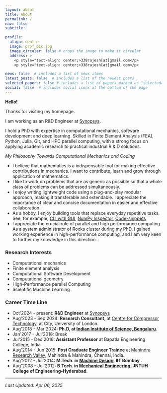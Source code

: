 ```yaml
---
layout: about
title: About
permalink: /
nav: false
subtitle: 

profile:
  align: centre
  image: prof_pic.jpg
  image_circular: false # crops the image to make it circular
  address: >
    <p style="text-align: center;>338rajesh[at]gmail.com</p>
    <p style="text-align: center;>338rajesh[at]gmail.com</p>

news: false  # includes a list of news items
latest_posts: false  # includes a list of the newest posts
selected_papers: false # includes a list of papers marked as "selected={true}"
social: false  # includes social icons at the bottom of the page
---
```



**Hello!**

Thanks for visiting my homepage.

<!-- **I am actively looking for industrial R\&D engineering, involving computational mechanics and coding. Please find my latest [CV Here](/cv.pdf)**  -->

I am working as an R&D Engineer at [Synopsys](https://www.synopsys.com/).

I hold a PhD with expertise in computational mechanics, software development and deep learning. Skilled in Finite Element Analysis (FEA), Python, Julia, Git, and HPC parallel computing, with a strong focus on applying academic research to practical industrial R & D solutions. 
<!-- Ready to leverage academic rigour and innovative thinking in a dynamic industrial research environment. -->


*My Philosophy Towards Computational Mechanics and Coding*

+ I believe that mathematics is a indispensable tool for making effective contributions in mechanics. I want to contribute, learn and grow through application of mathematics. 
+ I like to work on problems that are as generic as possible so that a whole class of problems can be addressed simultaneously.
+ I enjoy writing lightweight code using a plug-and-play modular approach, making it transferable and extendable. I appreciate the importance of clear and concise documentation in easier and effective collaboration.
+ As a hobby, I enjoy building tools that replace everyday repetitive tasks. See, for example, [CLI with GUI](https://github.com/338rajesh/clip), [NumPy Inspector](https://github.com/338rajesh/npi), [Code-snippets](https://github.com/338rajesh/my-code-snippets)
+ I appreciate the crucial role of parallel and high performance computing. As a system administrator of Rocks cluster during my PhD, I gained working experience in high-performance computing, and I am very keen to further my knowledge in this direction.

### **Research Interests**

* Computational mechanics
* Finite element analysis
* Computational Software Development
* Computational geometry
* High-Performance parallel Computing
* Scientific Machine Learning

### **Career Time Line**

* Oct'2024 - present: **R&D Engineer** at [Synopsys](https://www.synopsys.com/)
* Aug'2023 - Sep'2024: **Research Consultant**, at [Centre for Compressor Technology](https://researchcentres.city.ac.uk/thermo-fluids/compressor-technology), at City, University of London.
* Aug'2018 - Mar'2024: **Ph.D, at [Indian Institute of Science, Bengaluru](https://iisc.ac.in/)**.
* Jan'2017 - Jul'2018: Break
* Jul'2015 - Dec'2016: **Assistant Professor** at Bapatla Engineering College, India
* Aug'2014 - Jun'2015: **Post Graduate Engineer Trainee** at [Mahindra Research Valley](https://www.mahindra.com/blogs/mahindra-research-valley-becoming-future-ready), Mahindra & Mahindra, Chennai, India.
* Aug'2012 - Jul'2014: **M.Tech. in [Machine Design](https://www.me.iitb.ac.in/), IIT Bombay** .
* Aug'2008 - Jul'2012: **B.Tech. in [Mechanical Engineering](https://jntuhceh.ac.in/viewdept/3), JNTUH College of Engineering-Hyderabad**.



----

*Last Updated: Apr 06, 2025.*
